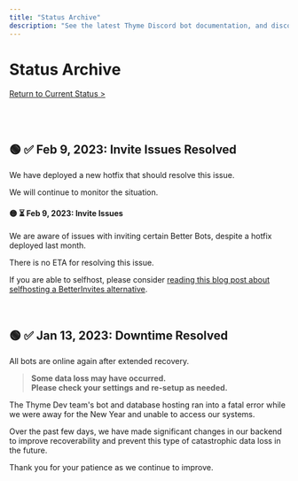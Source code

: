 ```yaml
---
title: "Status Archive"
description: "See the latest Thyme Discord bot documentation, and discover/add new Thyme bots and services. Check Thyme bot status, uptime, and downtime notifications."
---
```


# Status Archive

[Return to Current Status >](/status/)

<br />

<br />

## 🟢 ✅ Feb 9, 2023: **Invite Issues Resolved**

We have deployed a new hotfix that should resolve this issue.

We will continue to monitor the situation.

#### 🟡 ⏳ Feb 9, 2023: **Invite Issues**

We are aware of issues with inviting certain Better Bots, despite a hotfix deployed last month.

There is no ETA for resolving this issue.

If you are able to selfhost, please consider [reading this blog post about selfhosting a BetterInvites alternative](https://coffeebank.github.io/blog/posts/betterinvites).

<br />

## 🟢 ✅ Jan 13, 2023: **Downtime Resolved**

All bots are online again after extended recovery.

> **Some data loss may have occurred.**  
> **Please check your settings and re-setup as needed.**

The Thyme Dev team's bot and database hosting ran into a fatal error while we were away for the New Year and unable to access our systems.

Over the past few days, we have made significant changes in our backend to improve recoverability and prevent this type of catastrophic data loss in the future.

Thank you for your patience as we continue to improve.
